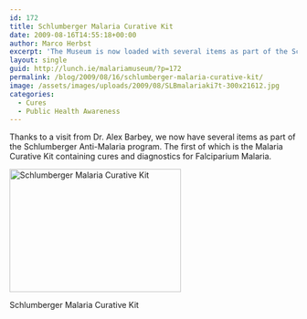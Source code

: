 ```yaml
---
id: 172
title: Schlumberger Malaria Curative Kit
date: 2009-08-16T14:55:18+00:00
author: Marco Herbst
excerpt: 'The Museum is now loaded with several items as part of the Schlumberger Anti-Malaria program. '
layout: single
guid: http://lunch.ie/malariamuseum/?p=172
permalink: /blog/2009/08/16/schlumberger-malaria-curative-kit/
image: /assets/images/uploads/2009/08/SLBmalariaki7t-300x21612.jpg
categories:
  - Cures
  - Public Health Awareness
---
```

Thanks to a visit from Dr. Alex Barbey, we now have several items as part of the Schlumberger Anti-Malaria program. The first of which is the Malaria Curative Kit containing cures and diagnostics for Falciparium Malaria.

<div id="attachment_257" style="width: 310px" class="wp-caption alignnone">
  <a href="http://www.malariamuseum.de/assets/images/uploads/2009/08/SLBmalariaki7t.jpg"><img class="size-medium wp-image-257" title="Schlumberger Malaria Curative Kit" alt="Schlumberger Malaria Curative Kit" src="http://www.malariamuseum.de/assets/images/uploads/2009/08/SLBmalariaki7t-300x216.jpg" width="300" height="216" /></a>
  
  <p class="wp-caption-text">
    Schlumberger Malaria Curative Kit
  </p>
</div>